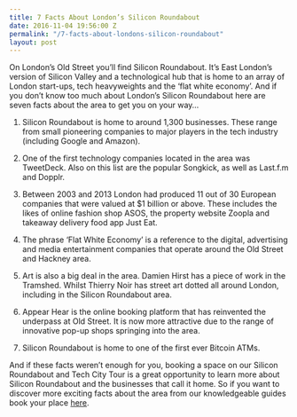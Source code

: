 ```yaml
---
title: 7 Facts About London’s Silicon Roundabout
date: 2016-11-04 19:56:00 Z
permalink: "/7-facts-about-londons-silicon-roundabout"
layout: post
---
```


On London’s Old Street you’ll find Silicon Roundabout. It’s East London’s version of Silicon Valley and a technological hub that is home to an array of London start-ups, tech heavyweights and the ‘flat white economy’. And if you don’t know too much about London’s Silicon Roundabout here are seven facts about the area to get you on your way…

1. Silicon Roundabout is home to around 1,300 businesses. These range from small pioneering companies to major players in the tech industry (including Google and Amazon). 

2. One of the first technology companies located in the area was TweetDeck. Also on this list are the popular Songkick, as well as Last.f.m and Dopplr. 

3. Between 2003 and 2013 London had produced 11 out of 30 European companies that were valued at $1 billion or above. These includes the likes of online fashion shop ASOS, the property website Zoopla and takeaway delivery food app Just Eat. 

4. The phrase ‘Flat White Economy’ is a reference to the digital, advertising and media entertainment companies that operate around the Old Street and Hackney area. 

5. Art is also a big deal in the area. Damien Hirst has a piece of work in the Tramshed. Whilst Thierry Noir has street art dotted all around London, including in the Silicon Roundabout area.  

6. Appear Hear is the online booking platform that has reinvented the underpass at Old Street. It is now more attractive due to the range of innovative pop-up shops springing into the area.  

7. Silicon Roundabout is home to one of the first ever Bitcoin ATMs. 

And if these facts weren’t enough for you, booking a space on our Silicon Roundabout and Tech City Tour is a great opportunity to learn more about Silicon Roundabout and the businesses that call it home. So if you want to discover more exciting facts about the area from our knowledgeable guides book your place [here](http://www.insider-london.co.uk). 
